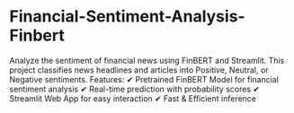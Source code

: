 # Financial-Sentiment-Analysis-Finbert
Analyze the sentiment of financial news using FinBERT and Streamlit. This project classifies news headlines and articles into Positive, Neutral, or Negative sentiments.
Features:
✔ Pretrained FinBERT Model for financial sentiment analysis
✔ Real-time prediction with probability scores
✔ Streamlit Web App for easy interaction
✔ Fast & Efficient inference
